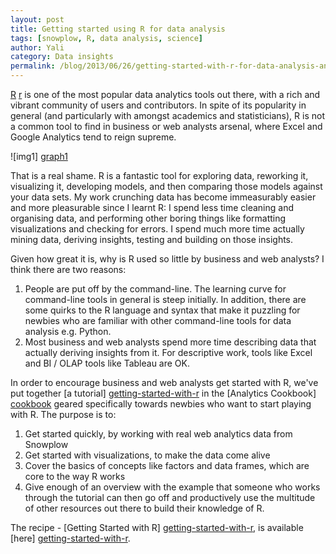 ```yaml
---
layout: post
title: Getting started using R for data analysis
tags: [snowplow, R, data analysis, science]
author: Yali
category: Data insights
permalink: /blog/2013/06/26/getting-started-with-r-for-data-analysis-and-visualization/
---
```


[R] [r] is one of the most popular data analytics tools out there, with a rich and vibrant community of users and contributors. In spite of its popularity in general (and particularly with amongst academics and statisticians), R is not a common tool to find in business or web analysts arsenal, where Excel and Google Analytics tend to reign supreme.

![img1] [graph1]

That is a real shame. R is a fantastic tool for exploring data, reworking it, visualizing it, developing models, and then comparing those models against your data sets. My work crunching data has become immeasurably easier and more pleasurable since I learnt R: I spend less time cleaning and organising data, and performing other boring things like formatting visualizations and checking for errors. I spend much more time actually mining data, deriving insights, testing and building on those insights.

Given how great it is, why is R used so little by business and web analysts? I think there are two reasons:

1. People are put off by the command-line. The learning curve for command-line tools in general is steep initially. In addition, there are some quirks to the R language and syntax that make it puzzling for newbies who are familiar with other command-line tools for data analysis e.g. Python.
2. Most business and web analysts spend more time describing data that actually deriving insights from it. For descriptive work, tools like Excel and BI / OLAP tools like Tableau are OK.

In order to encourage business and web analysts get started with R, we've put together [a tutorial] [getting-started-with-r] in the [Analytics Cookbook] [cookbook] geared specifically towards newbies who want to start playing with R. The purpose is to:

1. Get started quickly, by working with real web analytics data from Snowplow
2. Get started with visualizations, to make the data come alive
3. Cover the basics of concepts like factors and data frames, which are core to the way R works
4. Give enough of an overview with the example that someone who works through the tutorial can then go off and productively use the multitude of other resources out there to build their knowledge of R.

The recipe - [Getting Started with R] [getting-started-with-r], is available [here] [getting-started-with-r].

[getting-started-with-r]: /analytics/tools-and-techniques/get-started-analysing-snowplow-data-with-r.html
[graph1]: /assets/img/analytics/tools/r/boxplot.png
[cookbook]: /analytics/index.html
[r]: http://cran.r-project.org/
